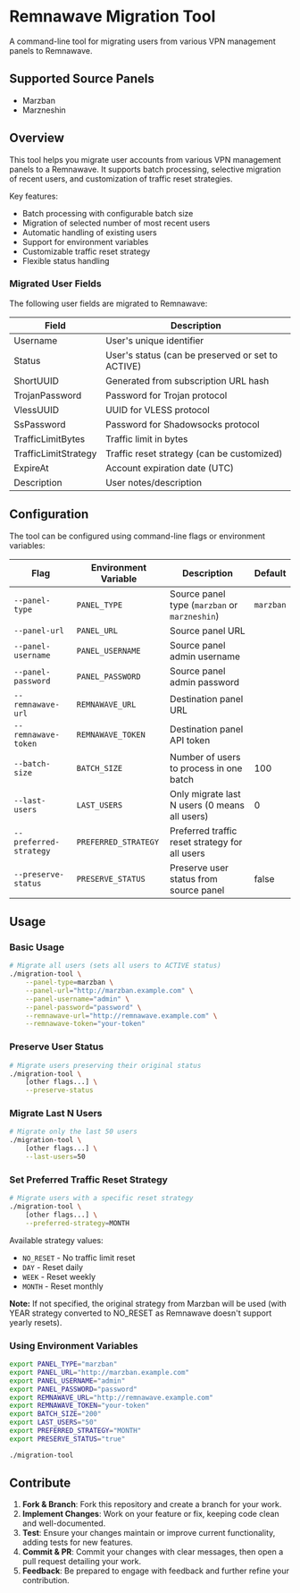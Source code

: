 # Remnawave Migration Tool

A command-line tool for migrating users from various VPN management panels to Remnawave.

## Supported Source Panels

- Marzban
- Marzneshin

## Overview

This tool helps you migrate user accounts from various VPN management panels to a Remnawave. It supports batch processing, selective migration of recent users, and customization of traffic reset strategies.

Key features:

- Batch processing with configurable batch size
- Migration of selected number of most recent users
- Automatic handling of existing users
- Support for environment variables
- Customizable traffic reset strategy
- Flexible status handling

### Migrated User Fields

The following user fields are migrated to Remnawave:

| Field                | Description                                       |
| -------------------- | ------------------------------------------------- |
| Username             | User's unique identifier                          |
| Status               | User's status (can be preserved or set to ACTIVE) |
| ShortUUID            | Generated from subscription URL hash              |
| TrojanPassword       | Password for Trojan protocol                      |
| VlessUUID            | UUID for VLESS protocol                           |
| SsPassword           | Password for Shadowsocks protocol                 |
| TrafficLimitBytes    | Traffic limit in bytes                            |
| TrafficLimitStrategy | Traffic reset strategy (can be customized)        |
| ExpireAt             | Account expiration date (UTC)                     |
| Description          | User notes/description                            |

## Configuration

The tool can be configured using command-line flags or environment variables:

| Flag                   | Environment Variable | Description                                    | Default   |
| ---------------------- | -------------------- | ---------------------------------------------- | --------- |
| `--panel-type`         | `PANEL_TYPE`         | Source panel type (`marzban` or `marzneshin`)  | `marzban` |
| `--panel-url`          | `PANEL_URL`          | Source panel URL                               |           |
| `--panel-username`     | `PANEL_USERNAME`     | Source panel admin username                    |           |
| `--panel-password`     | `PANEL_PASSWORD`     | Source panel admin password                    |           |
| `--remnawave-url`      | `REMNAWAVE_URL`      | Destination panel URL                          |           |
| `--remnawave-token`    | `REMNAWAVE_TOKEN`    | Destination panel API token                    |           |
| `--batch-size`         | `BATCH_SIZE`         | Number of users to process in one batch        | 100       |
| `--last-users`         | `LAST_USERS`         | Only migrate last N users (0 means all users)  | 0         |
| `--preferred-strategy` | `PREFERRED_STRATEGY` | Preferred traffic reset strategy for all users |           |
| `--preserve-status`    | `PRESERVE_STATUS`    | Preserve user status from source panel         | false     |

## Usage

### Basic Usage

```bash
# Migrate all users (sets all users to ACTIVE status)
./migration-tool \
    --panel-type=marzban \
    --panel-url="http://marzban.example.com" \
    --panel-username="admin" \
    --panel-password="password" \
    --remnawave-url="http://remnawave.example.com" \
    --remnawave-token="your-token"
```

### Preserve User Status

```bash
# Migrate users preserving their original status
./migration-tool \
    [other flags...] \
    --preserve-status
```

### Migrate Last N Users

```bash
# Migrate only the last 50 users
./migration-tool \
    [other flags...] \
    --last-users=50
```

### Set Preferred Traffic Reset Strategy

```bash
# Migrate users with a specific reset strategy
./migration-tool \
    [other flags...] \
    --preferred-strategy=MONTH
```

Available strategy values:

- `NO_RESET` - No traffic limit reset
- `DAY` - Reset daily
- `WEEK` - Reset weekly
- `MONTH` - Reset monthly

**Note:** If not specified, the original strategy from Marzban will be used (with YEAR strategy converted to NO_RESET as Remnawave doesn't support yearly resets).

### Using Environment Variables

```bash
export PANEL_TYPE="marzban"
export PANEL_URL="http://marzban.example.com"
export PANEL_USERNAME="admin"
export PANEL_PASSWORD="password"
export REMNAWAVE_URL="http://remnawave.example.com"
export REMNAWAVE_TOKEN="your-token"
export BATCH_SIZE="200"
export LAST_USERS="50"
export PREFERRED_STRATEGY="MONTH"
export PRESERVE_STATUS="true"

./migration-tool
```

## Contribute

1. **Fork & Branch**: Fork this repository and create a branch for your work.
2. **Implement Changes**: Work on your feature or fix, keeping code clean and well-documented.
3. **Test**: Ensure your changes maintain or improve current functionality, adding tests for new features.
4. **Commit & PR**: Commit your changes with clear messages, then open a pull request detailing your work.
5. **Feedback**: Be prepared to engage with feedback and further refine your contribution.
